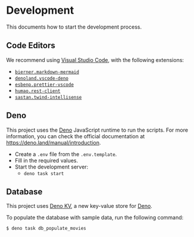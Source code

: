# Development

This documents how to start the development process.

## Code Editors

We recommend using [Visual Studio Code](https://code.visualstudio.com/), with the following extensions:

- [`bierner.markdown-mermaid`](https://marketplace.visualstudio.com/items?itemName=bierner.markdown-mermaid)
- [`denoland.vscode-deno`](https://marketplace.visualstudio.com/items?itemName=denoland.vscode-deno)
- [`esbenp.prettier-vscode`](https://marketplace.visualstudio.com/items?itemName=esbenp.prettier-vscode)
- [`humao.rest-client`](https://marketplace.visualstudio.com/items?itemName=humao.rest-client)
- [`sastan.twind-intellisense`](https://marketplace.visualstudio.com/items?itemName=sastan.twind-intellisense)

## Deno

This project uses the [Deno](https://deno.land) JavaScript runtime to run the scripts. For more information, you can check the official documentation at https://deno.land/manual/introduction.

- Create a `.env` file from the `.env.template`.
- Fill in the required values.
- Start the development server:
  - `deno task start`

## Database

This project uses [Deno KV](https://deno.com/kv), a new key-value store for [Deno](https://deno.com/).

To populate the database with sample data, run the following command:

```sh
$ deno task db_populate_movies
```
